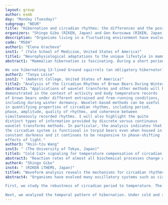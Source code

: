 ```yaml
---
layout: group
author: esmb
day: "Monday (Tuesday)"
subgroup: "NEUR"
title: "Hibernation and circadian rhythms: the differences and the possible interactions"
organizers: "Shingo Gibo (RIKEN, Japan) and Gen Kurosawa (RIKEN, Japan)"
description: "Organisms living in a fluctuating environment have evolved physiological systems with various time-scales. For example, hibernators such as thirteen-lined ground squirrels, Syrian hamsters, and bears drastically decrease their body temperature and keep inactive during a season with little or no food. To our knowledge, fundamental cellular and molecular mechanisms of hibernation remain to be elusive. Meanwhile, organisms, including hibernators show daily rhythms which are often robust to external perturbations. Despite the progress of molecular studies for circadian rhythms, mechanism of the circadian period stable to temperature, is largely unknown. Toward understanding hibernation and circadian rhythms, mathematical biology can play various roles, including (1) quantification of experimental data, (2) modelling and simulation of biological systems, and (3) proposing molecular mechanisms. In this mini-symposium, we invite experimental and mathematical biologists studying hibernation and circadian rhythms. Through the discussions between the speakers and audiences, we wish to consider the differences and the possible interactions between hibernation and circadian rhythms. We also wish to consider a possible new direction of collaborations between experimental and mathematical biology toward understanding the phenomena."
code: "MS04"
author1: "Elena Gracheva"
inst1: " (Yale School of Medicine, United States of America)"
title1: "Neurophysiological adaptations to the unique lifestyle in mammalian hibernators"
abstract1: "Mammalian hibernation is fascinating. During a short period of time, hibernating animals undergo dramatic adaptive changes, including a reduction in heart and respiration rate and a decrease in core body temperature from 37°C (98.6°F) to 4°C (39°F), yet they do not experience cold-induced pain, and their organs continue to function despite being cold and deprived of oxygen for 8 month out of the year! Moreover, since these animals do not eat or drink during hibernation, they must rely solely on the management and utilization of their internal resources for long-term survival. How hibernators achieve such a remarkable physiological adaptation, remains unknown.

We use hibernating 13-lined Ground squirrels (an obligatory hibernator) and Syrian hamsters (a non-obligatory hibernator), to tackle fundamental biological questions from perspectives unachievable using the standard animal models alone. Specifically, we are interested in studying molecular evolution of mammalian hibernation and cellular adaptations that these animals evolve in order to survive prolonged periods of hypothermia, water deprivation and starvation. We are also trying to pinpoint the molecular and physiological basis of hibernation induction. Comparative analysis of three rodent species—such as ground squirrels, hamsters and mice (non-hibernator)—at the behavioral, cellular and molecular levels, will help us to delineate the multitude of adaptations that hibernators evolved in order to survive harsh environment and as a result came to inhabit a wide geographical range."
author2: "Tanya Leise"
inst2: " (Amherst College, United States of America)"
title2: "Analysis of the Circadian Rhythms of Brown Bears During Winter Dormancy"
abstract2: "Applications of wavelet transforms and other methods will be
demonstrated in the context of activity and body temperature records
of brown bears under different entrained and free-running conditions,
including during winter dormancy. Wavelet-based methods can be useful
in quantifying properties of circadian rhythms, including period,
phase, amplitude, quality of rhythms, and coherence between
simultaneously recorded rhythms. I will also highlight the quite
distinct types of information provided by discrete versus continuous
wavelet transforms methods. In particular, the analysis indicates that
the circadian system is functional in torpid bears even when housed in
constant darkness and it continues to be responsive to phase-shifting
effects of light."
author3: "Hsin-tzu Wang"
inst3: " (The University of Tokyo, Japan)"
title3: "Cold Ca2+ signaling for temperature compensation of circadian rhythms"
abstract3: "Reaction rates of almost all biochemical processes change with temperature. On the other hand, oscillation speed of the circadian clock remains nearly unchanged in a physiological range of temperatures, and this feature common to the circadian clocks is termed temperature compensation. In chemical biological screening, we found that inhibitor of Na+/Ca2+ exchanger (NCX) or Ca2+/calmodulin dependent protein kinase II (CaMKII) remarkably increased Q10 value of the period length of gene expression rhythms in mammalian fibroblasts. In response to temperature decrease, NCX elevates intracellular Ca2+ and activates CaMKII. Activated CaMKII accelerates transcriptional oscillations of clock genes, so that the period of circadian clock remains stable. Moreover, Ca2+ signal is also important for high-amplitude oscillation of the circadian rhythms, and CaMKII alleviates amplitude reduction by temperature decrease to prevent loss of cellular rhythmicity at low temperature. In mouse spontaneous behavioral rhythms, disruption of CaMKII activity caused significant decrease of the rhythmicity. Therefore, we propose that cold NCX-Ca2+-CaMKII signaling is a crucial regulator of the amplitude and the period length of the temperature-compensated circadian rhythms."
author4: "Shingo Gibo"
inst4: " (RIKEN iTHEMS, Japan)"
title4: "Waveform analysis reveals the mechanisms for circadian rhythms and hibernation"
abstract4: "Organisms have evolved many oscillatory systems such as circadian rhythms and hibernation. The waveforms of the biological oscillations are of various shapes. This may indicate that the various waveforms contain the important information for understanding the biological systems. In this talk, by analyzing waveform pattern, we theoretically consider (i) circadian clocks and (ii) hibernation.

First, we study the robustness of circadian period to temperature. The circadian clocks consist of complex biochemical networks. Although most biochemical reactions accelerate with increasing temperature, the period of circadian clocks is stable to temperature changes. This phenomenon is called as “temperature compensation,” and the mechanism has been unclear. To understand the condition of temperature compensation, we analyzed a mathematical model for circadian clocks. Then, we found that the waveforms of gene-activity rhythms should become more non-sinusoidal when reactions become faster and simultaneously, the circadian period becomes longer or remains unchanged. From this result, we predict that the waveforms should be more distorted at higher temperature in order to achieve temperature compensated period.

Next, we analyzed the temporal pattern of hibernation. Under cold and short photoperiodic conditions, Syrian hamsters enter hibernation spontaneously. During hibernation, their body temperature shows fluctuation between euthermia and hypothermia with a certain period of several days. It is called 'torpor-arousal cycle'. In this study, we analyzed the time-series of body temperature during hibernation by using generalized harmonic analysis. Then, we found that the period of torpor-arousal cycle gradually changes at hundred-days scale."
---
```

